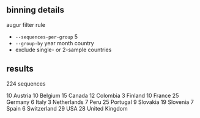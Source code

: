 ## binning details 

augur filter rule 
- `--sequences-per-group` 5
- `--group-by` year month country
- exclude single- or 2-sample countries 

## results 

224 sequences 

  10 Austria
  10 Belgium
  15 Canada
  12 Colombia
   3 Finland
  10 France
  25 Germany
   6 Italy
   3 Netherlands
   7 Peru
  25 Portugal
   9 Slovakia
  19 Slovenia
   7 Spain
   6 Switzerland
  29 USA
  28 United Kingdom
